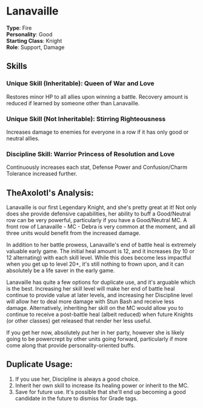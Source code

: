 # Lanavaille

**Type**: Fire  
**Personality**: Good  
**Starting Class**: Knight  
**Role**: Support, Damage

## Skills

### Unique Skill (Inheritable): Queen of War and Love

Restores minor HP to all allies upon winning a battle. Recovery amount is reduced if learned by someone other than Lanavaille.

### Unique Skill (Not Inheritable): Stirring Righteousness

Increases damage to enemies for everyone in a row if it has only good or neutral allies.

### Discipline Skill: Warrior Princess of Resolution and Love

Continuously increases each stat, Defense Power and Confusion/Charm Tolerance increased further.

## TheAxolotl's Analysis:

Lanavaille is our first Legendary Knight, and she's pretty great at it\! Not only does she provide defensive capabilities, her ability to buff a Good/Neutral row can be very powerful, particularly if you have a Good/Neutral MC. A front row of Lanavaille \- MC \- Debra is very common at the moment, and all three units would benefit from the increased damage.

In addition to her battle prowess, Lanavaille's end of battle heal is extremely valuable early game. The initial heal amount is 12, and it increases (by 10 or 12 alternating) with each skill level. While this does become less impactful when you get up to level 20+, it's still nothing to frown upon, and it can absolutely be a life saver in the early game.

Lanavaille has quite a few options for duplicate use, and it's arguable which is the best. Increasing her skill level will make her end of battle heal continue to provide value at later levels, and increasing her Discipline level will allow her to deal more damage with Stun Bash and receive less damage. Alternatively, inheriting her skill on the MC would allow you to continue to receive a post-battle heal (albeit reduced) when future Knights (or other classes) get released that render her less useful.

If you get her now, absolutely put her in her party, however she is likely going to be powercrept by other units going forward, particularly if more come along that provide personality-oriented buffs.

## Duplicate Usage:

1. If you use her, Discipline is always a good choice.
2. Inherit her own skill to increase its healing power or inherit to the MC.
3. Save for future use. It's possible that she'll end up becoming a good candidate in the future to dismiss for Grade tags.